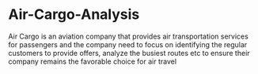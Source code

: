 # Air-Cargo-Analysis
Air Cargo is an aviation company that provides air transportation services for passengers and the company need to focus on identifying the regular customers to provide offers, analyze the busiest routes etc to ensure their company remains the favorable choice for air travel
